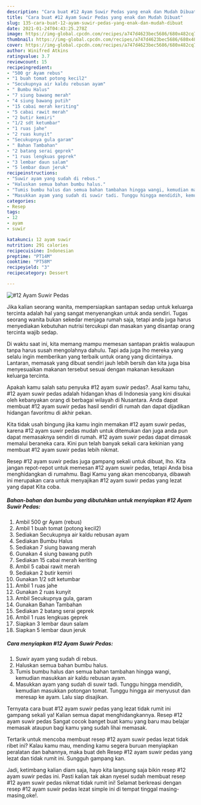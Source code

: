 ```yaml
---
description: "Cara buat #12 Ayam Suwir Pedas yang enak dan Mudah Dibuat"
title: "Cara buat #12 Ayam Suwir Pedas yang enak dan Mudah Dibuat"
slug: 135-cara-buat-12-ayam-suwir-pedas-yang-enak-dan-mudah-dibuat
date: 2021-01-24T04:43:25.278Z
image: https://img-global.cpcdn.com/recipes/a747d4623bec5686/680x482cq70/12-ayam-suwir-pedas-foto-resep-utama.jpg
thumbnail: https://img-global.cpcdn.com/recipes/a747d4623bec5686/680x482cq70/12-ayam-suwir-pedas-foto-resep-utama.jpg
cover: https://img-global.cpcdn.com/recipes/a747d4623bec5686/680x482cq70/12-ayam-suwir-pedas-foto-resep-utama.jpg
author: Winifred Atkins
ratingvalue: 3.7
reviewcount: 15
recipeingredient:
- "500 gr Ayam rebus"
- "1 buah tomat potong kecil2"
- "Secukupnya air kaldu rebusan ayam"
- " Bumbu Halus"
- "7 siung bawang merah"
- "4 siung bawang putih"
- "15 cabai merah keriting"
- "5 cabai rawit merah"
- "2 butir kemiri"
- "1/2 sdt ketumbar"
- "1 ruas jahe"
- "2 ruas kunyit"
- "Secukupnya gula garam"
- " Bahan Tambahan"
- "2 batang serai geprek"
- "1 ruas lengkuas geprek"
- "3 lembar daun salam"
- "5 lembar daun jeruk"
recipeinstructions:
- "Suwir ayam yang sudah di rebus."
- "Haluskan semua bahan bumbu halus."
- "Tumis bumbu halus dan semua bahan tambahan hingga wangi, kemudian masukkan air kaldu rebusan ayam."
- "Masukkan ayam yang sudah di suwir tadi. Tunggu hingga mendidih, kemudian masukkan potongan tomat. Tunggu hingga air menyusut dan meresap ke ayam. Lalu siap disajikan."
categories:
- Resep
tags:
- 12
- ayam
- suwir

katakunci: 12 ayam suwir 
nutrition: 291 calories
recipecuisine: Indonesian
preptime: "PT14M"
cooktime: "PT58M"
recipeyield: "3"
recipecategory: Dessert

---
```



![#12 Ayam Suwir Pedas](https://img-global.cpcdn.com/recipes/a747d4623bec5686/680x482cq70/12-ayam-suwir-pedas-foto-resep-utama.jpg)

Jika kalian seorang wanita, mempersiapkan santapan sedap untuk keluarga tercinta adalah hal yang sangat menyenangkan untuk anda sendiri. Tugas seorang  wanita bukan sekedar menjaga rumah saja, tetapi anda juga harus menyediakan kebutuhan nutrisi tercukupi dan masakan yang disantap orang tercinta wajib sedap.

Di waktu  saat ini, kita memang mampu memesan santapan praktis walaupun tanpa harus susah mengolahnya dahulu. Tapi ada juga lho mereka yang selalu ingin memberikan yang terbaik untuk orang yang dicintainya. Lantaran, memasak yang dibuat sendiri jauh lebih bersih dan kita juga bisa menyesuaikan makanan tersebut sesuai dengan makanan kesukaan keluarga tercinta. 



Apakah kamu salah satu penyuka #12 ayam suwir pedas?. Asal kamu tahu, #12 ayam suwir pedas adalah hidangan khas di Indonesia yang kini disukai oleh kebanyakan orang di berbagai wilayah di Nusantara. Anda dapat membuat #12 ayam suwir pedas hasil sendiri di rumah dan dapat dijadikan hidangan favoritmu di akhir pekan.

Kita tidak usah bingung jika kamu ingin memakan #12 ayam suwir pedas, karena #12 ayam suwir pedas mudah untuk ditemukan dan juga anda pun dapat memasaknya sendiri di rumah. #12 ayam suwir pedas dapat dimasak memalui beraneka cara. Kini pun telah banyak sekali cara kekinian yang membuat #12 ayam suwir pedas lebih nikmat.

Resep #12 ayam suwir pedas juga gampang sekali untuk dibuat, lho. Kita jangan repot-repot untuk memesan #12 ayam suwir pedas, tetapi Anda bisa menghidangkan di rumahmu. Bagi Kamu yang akan mencobanya, dibawah ini merupakan cara untuk menyajikan #12 ayam suwir pedas yang lezat yang dapat Kita coba.

<!--inarticleads1-->

##### Bahan-bahan dan bumbu yang dibutuhkan untuk menyiapkan #12 Ayam Suwir Pedas:

1. Ambil 500 gr Ayam (rebus)
1. Ambil 1 buah tomat (potong kecil2)
1. Sediakan Secukupnya air kaldu rebusan ayam
1. Sediakan  Bumbu Halus
1. Sediakan 7 siung bawang merah
1. Gunakan 4 siung bawang putih
1. Sediakan 15 cabai merah keriting
1. Ambil 5 cabai rawit merah
1. Sediakan 2 butir kemiri
1. Gunakan 1/2 sdt ketumbar
1. Ambil 1 ruas jahe
1. Gunakan 2 ruas kunyit
1. Ambil Secukupnya gula, garam
1. Gunakan  Bahan Tambahan
1. Sediakan 2 batang serai geprek
1. Ambil 1 ruas lengkuas geprek
1. Siapkan 3 lembar daun salam
1. Siapkan 5 lembar daun jeruk




<!--inarticleads2-->

##### Cara menyiapkan #12 Ayam Suwir Pedas:

1. Suwir ayam yang sudah di rebus.
1. Haluskan semua bahan bumbu halus.
1. Tumis bumbu halus dan semua bahan tambahan hingga wangi, kemudian masukkan air kaldu rebusan ayam.
1. Masukkan ayam yang sudah di suwir tadi. Tunggu hingga mendidih, kemudian masukkan potongan tomat. Tunggu hingga air menyusut dan meresap ke ayam. Lalu siap disajikan.




Ternyata cara buat #12 ayam suwir pedas yang lezat tidak rumit ini gampang sekali ya! Kalian semua dapat menghidangkannya. Resep #12 ayam suwir pedas Sangat cocok banget buat kamu yang baru mau belajar memasak ataupun bagi kamu yang sudah lihai memasak.

Tertarik untuk mencoba membuat resep #12 ayam suwir pedas lezat tidak ribet ini? Kalau kamu mau, mending kamu segera buruan menyiapkan peralatan dan bahannya, maka buat deh Resep #12 ayam suwir pedas yang lezat dan tidak rumit ini. Sungguh gampang kan. 

Jadi, ketimbang kalian diam saja, hayo kita langsung saja bikin resep #12 ayam suwir pedas ini. Pasti kalian tak akan nyesel sudah membuat resep #12 ayam suwir pedas nikmat tidak rumit ini! Selamat berkreasi dengan resep #12 ayam suwir pedas lezat simple ini di tempat tinggal masing-masing,oke!.

